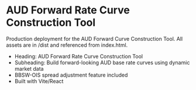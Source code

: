 # AUD Forward Rate Curve Construction Tool

Production deployment for the AUD Forward Curve Construction Tool. All assets are in /dist and referenced from index.html.

- Heading: AUD Forward Rate Curve Construction Tool
- Subheading: Build forward-looking AUD base rate curves using dynamic market data
- BBSW-OIS spread adjustment feature included
- Built with Vite/React
